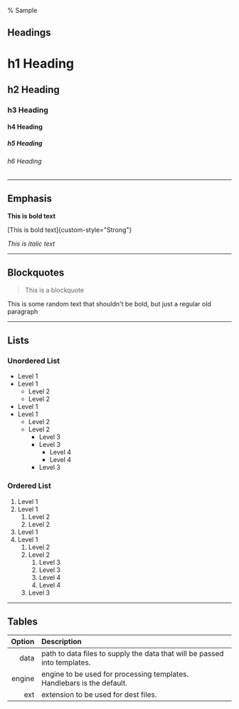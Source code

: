 % Sample

## Headings

# h1 Heading

## h2 Heading

### h3 Heading

#### h4 Heading

##### h5 Heading

###### h6 Heading

---

## Emphasis

**This is bold text**

[This is bold text]{custom-style="Strong"}

_This is italic text_

<!-- This is some random text that shouldn't be bold, but just a regular old paragraph -->

---

## Blockquotes

> This is a blockquote

This is some random text that shouldn't be bold, but just a regular old paragraph

---

## Lists

### Unordered List

- Level 1
- Level 1
  - Level 2
  - Level 2
- Level 1
- Level 1
  - Level 2
  - Level 2
    - Level 3
    - Level 3
      - Level 4
      - Level 4
    - Level 3

### Ordered List

1. Level 1
1. Level 1
   1. Level 2
   2. Level 2
1. Level 1
1. Level 1
   1. Level 2
   2. Level 2
      1. Level 3
      2. Level 3
      3. Level 4
      4. Level 4
   3. Level 3

---

## Tables
| Option | Description |
| ------: | :----------- |
| data   | path to data files to supply the data that will be passed into templates. |
| engine | engine to be used for processing templates. Handlebars is the default. |
| ext    | extension to be used for dest files. |
